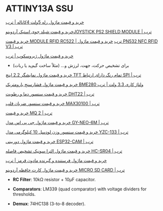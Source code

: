 
# ATTINY13A SSU






[خرید و قیمت ماژول رله 5ولت 4کاناله | ترب](https://torob.com/p/958cb9db-1eb6-42ca-95bd-b40d42f91ec2/%D9%85%D8%A7%DA%98%D9%88%D9%84-%D8%B1%D9%84%D9%87-5%D9%88%D9%84%D8%AA-4%DA%A9%D8%A7%D9%86%D8%A7%D9%84%D9%87/)

[خرید و قیمت شیلد جوی استیک آردوینوJOYSTICK PS2 SHIELD MODULE | ترب](https://torob.com/p/7fee4bd8-f520-4935-9fc7-09f07c13517c/%D8%B4%DB%8C%D9%84%D8%AF-%D8%AC%D9%88%DB%8C-%D8%A7%D8%B3%D8%AA%DB%8C%DA%A9-%D8%A7%D8%B1%D8%AF%D9%88%DB%8C%D9%86%D9%88joystick-ps2-shield-module/)

[خرید و قیمت MODULE RFID RC522 | ترب](https://torob.com/p/ff5c828a-0ade-4cee-9666-84245ca88fa6/module-rfid-rc522/)
[خرید و قیمت ماژول PN532 NFC RFID V3 | ترب](https://torob.com/p/6116608d-9bf4-4f7e-bb03-93b0a7e43891/%D9%85%D8%A7%DA%98%D9%88%D9%84-pn532-nfc-rfid-v3/)

[خرید و قیمت ماژول ژیروسکوپ | ترب](https://torob.com/p/304384a7-57b6-46b9-9e68-f95d8e7fa2a8/%D9%85%D8%A7%DA%98%D9%88%D9%84-%DA%98%DB%8C%D8%B1%D9%88%D8%B3%DA%A9%D9%88%D9%BE/)
- برای تشخیص حرکت، جهت، لرزش و... (مثلاً ساخت گیم‌پد یا ربات)

 [خرید و قیمت ماژول نمایشگر 2.2 اینچ TFT تمام رنگ دارای ارتباط SPI | ترب](https://torob.com/p/685f1dd9-480b-4109-a426-8aaf8b0997f2/%D9%85%D8%A7%DA%98%D9%88%D9%84-%D9%86%D9%85%D8%A7%DB%8C%D8%B4%DA%AF%D8%B1-22-%D8%A7%DB%8C%D9%86%DA%86-tft-%D8%AA%D9%85%D8%A7%D9%85-%D8%B1%D9%86%DA%AF-%D8%AF%D8%A7%D8%B1%D8%A7%DB%8C-%D8%A7%D8%B1%D8%AA%D8%A8%D8%A7%D8%B7-spi/)

[خرید و قیمت ماژول فشارسنج بارومتریک BME280 ولتاژ کاری 3.3 ولت | ترب](https://torob.com/p/0d7b6e90-d6c9-45ae-9bd8-6208950fb7ed/%D9%85%D8%A7%DA%98%D9%88%D9%84-%D9%81%D8%B4%D8%A7%D8%B1%D8%B3%D9%86%D8%AC-%D8%A8%D8%A7%D8%B1%D9%88%D9%85%D8%AA%D8%B1%DB%8C%DA%A9-bme280-%D9%88%D9%84%D8%AA%D8%A7%DA%98-%DA%A9%D8%A7%D8%B1%DB%8C-33-%D9%88%D9%84%D8%AA/)

[خرید و قیمت سنسور دما و رطوبت DHT22 | ترب](https://torob.com/p/4470f4ec-2bdd-4a10-822f-0616a3c47169/%D8%B3%D9%86%D8%B3%D9%88%D8%B1-%D8%AF%D9%85%D8%A7-%D9%88-%D8%B1%D8%B7%D9%88%D8%A8%D8%AA-dht22/)

[خرید و قیمت سنسور ضربان قلب MAX30100 | ترب](https://torob.com/p/0b1c0c79-1460-4722-913e-465f1d029f07/%D8%B3%D9%86%D8%B3%D9%88%D8%B1-%D8%B6%D8%B1%D8%A8%D8%A7%D9%86-%D9%82%D9%84%D8%A8-max30100/)

[خرید و قیمت MQ 2 | ترب](https://torob.com/p/18279f59-d1be-4f14-be91-907a5aa8808d/mq-2/)

[خرید و قیمت ماژول جی پی اس مدل GY-NEO-6M | ترب](https://torob.com/p/c8d65490-dcd4-48a0-b206-bcf4b73b0e52/%D9%85%D8%A7%DA%98%D9%88%D9%84-%D8%AC%DB%8C-%D9%BE%DB%8C-%D8%A7%D8%B3-%D9%85%D8%AF%D9%84-gy-neo-6m/)

[خرید و قیمت سنسور وزن لودسل 10 کیلوگرمی مدل YZC-133 | ترب](https://torob.com/p/96718d4b-2334-44cf-97a3-e8e1f0b70753/%D8%B3%D9%86%D8%B3%D9%88%D8%B1-%D9%88%D8%B2%D9%86-%D9%84%D9%88%D8%AF%D8%B3%D9%84-10-%DA%A9%DB%8C%D9%84%D9%88%DA%AF%D8%B1%D9%85%DB%8C-%D9%85%D8%AF%D9%84-yzc-133/)

[خرید و قیمت ماژول دوربینی ESP32-CAM | ترب](https://torob.com/p/013c4e16-cdee-455e-b606-b648411a33a8/%D9%85%D8%A7%DA%98%D9%88%D9%84-%D8%AF%D9%88%D8%B1%D8%A8%DB%8C%D9%86%DB%8C-esp32-cam/)

[خرید و قیمت ماژول الترا سونیک تشخیص فاصله HC-SR04 | ترب](https://torob.com/p/2a11f339-4638-40f3-9661-5e648d2074b0/%D9%85%D8%A7%DA%98%D9%88%D9%84-%D8%A7%D9%84%D8%AA%D8%B1%D8%A7-%D8%B3%D9%88%D9%86%DB%8C%DA%A9-%D8%AA%D8%B4%D8%AE%DB%8C%D8%B5-%D9%81%D8%A7%D8%B5%D9%84%D9%87-hc-sr04/)

[خرید و قیمت ماژول فرستنده و گیرنده مادون قرمز | ترب](https://torob.com/p/4db120f7-2366-487d-bc99-eccb41c9ace0/%D9%85%D8%A7%DA%98%D9%88%D9%84-%D9%81%D8%B1%D8%B3%D8%AA%D9%86%D8%AF%D9%87-%D9%88-%DA%AF%DB%8C%D8%B1%D9%86%D8%AF%D9%87-%D9%85%D8%A7%D8%AF%D9%88%D9%86-%D9%82%D8%B1%D9%85%D8%B2/)


[خرید و قیمت ماژول کارت حافظه آردوینو MICRO SD CARD | ترب](https://torob.com/p/16132450-6505-41df-bf2e-04f3455f0dce/%D9%85%D8%A7%DA%98%D9%88%D9%84-%DA%A9%D8%A7%D8%B1%D8%AA-%D8%AD%D8%A7%D9%81%D8%B8%D9%87-%D8%A7%D8%B1%D8%AF%D9%88%DB%8C%D9%86%D9%88-micro-sd-card/)





- **RC Filter**: 10kΩ resistor + 10µF capacitor.
    
- **Comparators**: LM339 (quad comparator) with voltage dividers for thresholds.
    
- **Demux**: 74HC138 (3-to-8 decoder).